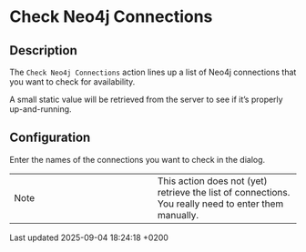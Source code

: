 <div id="header">

# Check Neo4j Connections

</div>

<div id="content">

<div class="sect1">

## Description

<div class="sectionbody">

<div class="paragraph">

The `Check Neo4j Connections` action lines up a list of Neo4j connections that you want to check for availability.

</div>

<div class="paragraph">

A small static value will be retrieved from the server to see if it’s properly up-and-running.

</div>

</div>

</div>

<div class="sect1">

## Configuration

<div class="sectionbody">

<div class="paragraph">

Enter the names of the connections you want to check in the dialog.

</div>

<div class="admonitionblock note">

<table>
<colgroup>
<col style="width: 50%" />
<col style="width: 50%" />
</colgroup>
<tbody>
<tr class="odd">
<td><div class="title">
Note
</div></td>
<td>This action does not (yet) retrieve the list of connections. You really need to enter them manually.</td>
</tr>
</tbody>
</table>

</div>

</div>

</div>

</div>

<div id="footer">

<div id="footer-text">

Last updated 2025-09-04 18:24:18 +0200

</div>

</div>
